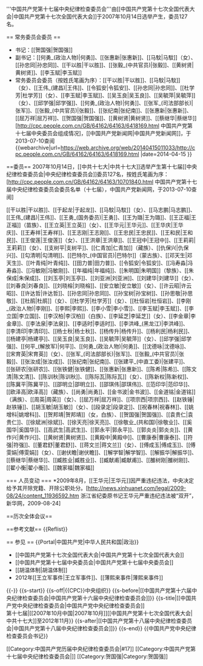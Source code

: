 '''中国共产党第十七届中央纪律检查委员会'''由[[中国共产党第十七次全国代表大会|中国共产党第十七次全国代表大会]]于2007年10月14日选举产生，委员127名。

== 常务委员会委员 ==
* 书记：[[贺国强|贺国强]]
* 副书记：[[何勇_(政治人物)|何勇]]、[[张惠新|张惠新]]、[[马馼|马馼]]（女）、[[孙忠同|孙忠同]]、[[干以胜|干以胜]]、[[张毅_(中共官员)|张毅]]、[[黄树贤|黄树贤]]、[[李玉赋|李玉赋]]
* 常务委员会委员（按姓氏笔画为序）：[[干以胜|干以胜]]、[[马馼|马馼]]（女）、[[王伟_(建昌)|王伟]]、[[令狐安|令狐安]]、[[孙忠同|孙忠同]]、[[杜学芳|杜学芳]]（女）、[[李玉赋|李玉赋]]、[[吴玉良|吴玉良]]、[[吴毓萍|吴毓萍]]（女）、[[邱学强|邱学强]]、[[何勇_(政治人物)|何勇]]、[[张军_(司法部部长)|张军]]、[[张毅_(中共官员)|张毅]]、[[张纪南|张纪南]]、[[张惠新|张惠新]]、[[屈万祥|屈万祥]]、[[贺国强|贺国强]]、[[黄树贤|黄树贤]]、[[蔡继华|蔡继华]]<ref>[http://cpc.people.com.cn/GB/64162/64163/6418169.html 中国共产党第十七届中央委员会组成情况]，[[中国共产党新闻网|中国共产党新闻网]]，于2013-07-10查阅 {{webarchive|url=https://web.archive.org/web/20140415011033/http://cpc.people.com.cn/GB/64162/64163/6418169.html |date=2014-04-15 }}</ref>

==委员==
2007年10月14日，[[中共十七大|中共十七大]]选举产生第十七届[[中央纪律检查委员会|中央纪律检查委员会]]委员127名，按姓氏笔画为序：<ref>[http://cpc.people.com.cn/GB/64162/64163/10701840.html 中国共产党第十七届中央纪律检查委员会委员名单（十七届），中国共产党新闻网，于2013-07-10查阅]</ref>

[[干以胜|干以胜]]、[[于起龙|于起龙]]、[[马馼|马馼]]（女）、[[马志鹏|马志鹏]]、[[王伟_(建昌)|王伟]]、[[王勇_(国务委员)|王勇]]、[[王为璐|王为璐]]、[[王正福|王正福]]（苗族）、[[王立英|王立英]]（女）、[[王华元|王华元]]、[[王华庆|王华庆]]、[[王寿祥|王寿祥]]、[[王志刚|王志刚]]、[[王忠民|王忠民]]、[[王和民|王和民]]、[[王俊莲|王俊莲]]（女）、[[王洪章|王洪章]]、[[王冠中|王冠中]]、[[王莉莉|王莉莉]]（女）、[[支树平|支树平]]、[[仁青加|仁青加]]（藏族）、[[仇保兴|仇保兴]]、[[勾清明|勾清明]]、[[巴特尔_(中国官员)|巴特尔]]（蒙古族）、[[邓天生|邓天生]]、[[叶青纯|叶青纯]]、[[田力普|田力普]]、[[令狐安|令狐安]]、[[冯寿淼|冯寿淼]]、[[冯敏刚|冯敏刚]]、[[年福纯|年福纯]]、[[朱明国|朱明国]]（黎族）、[[朱保成|朱保成]]、[[刘玉亭|刘玉亭]]、[[刘亚洲|刘亚洲]]、[[刘建华|刘建华]]（女）、[[刘春良|刘春良]]、[[刘晓榕|刘晓榕]]、[[安立敏|安立敏]]（女）、[[许云昭|许云昭]]、[[许达哲|许达哲]]、[[孙忠同|孙忠同]]、[[孙宝树|孙宝树]]、[[孙思敬|孙思敬]]、[[杜鹃|杜鹃]]（女）、[[杜学芳|杜学芳]]（女）、[[杜恒岩|杜恒岩]]、[[李刚_(政治人物)|李刚]]、[[李熙|李熙]]、[[李小雪|李小雪]]、[[李玉赋|李玉赋]]、[[李立国|李立国]]、[[李汉柏|李汉柏]]（白族）、[[李延芝|李延芝]]（女）、[[李金章|李金章]]、[[李法泉|李法泉]]、[[李适时|李适时]]、[[李洪峰_(黑龙江)|李洪峰]]、[[李清印|李清印]]、[[杨士秋|杨士秋]]、[[杨传升|杨传升]]、[[杨利民|杨利民]]、[[杨建亭|杨建亭]]、[[吴玉良|吴玉良]]、[[吴毓萍|吴毓萍]]（女）、[[邱学强|邱学强]]、[[何平_(解放军)|何平]]、[[何勇_(政治人物)|何勇]]、[[沈德咏|沈德咏]]、[[宋育英|宋育英]]（女）、[[张军_(司法部部长)|张军]]、[[张毅_(中共官员)|张毅]]、[[张汝成|张汝成]]、[[张纪南|张纪南]]、[[张建平_(中直工委)|张建平]]、[[张研农|张研农]]、[[张铁健|张铁健]]、[[张惠新|张惠新]]、[[陈希|陈希]]、[[陈文清|陈文清]]、[[陈训秋|陈训秋]]、[[陈际瓦|陈际瓦]]（女）、[[陈新权|陈新权]]、[[陈冀平|陈冀平]]、[[邵明立|邵明立]]、[[邵琪伟|邵琪伟]]、[[范印华|范印华]]、[[欧泽高|欧泽高]]（藏族）、[[尚勇|尚勇]]、[[金书波|金书波]]、[[金道铭|金道铭]]（满族）、[[周英|周英]]（女）、[[屈万祥|屈万祥]]、[[项宗西|项宗西]]、[[赵铁锤|赵铁锤]]、[[胡玉敏|胡玉敏]]（女）、[[段录定|段录定]]、[[祝春林|祝春林]]、[[姚增科|姚增科]]、[[贺邦靖|贺邦靖]]（女，白族）、[[贺国强|贺国强]]、[[袁贵仁|袁贵仁]]、[[徐斌洲|徐斌]]、[[徐天亮|徐天亮]]、[[徐敬业_(共和国)|徐敬业]]、[[奚国华|奚国华]]、[[高武生|高武生]]、[[郭永平|郭永平]]、[[郭炎炎|郭炎炎]]、[[黄作兴|黄作兴]]、[[黄树贤|黄树贤]]、[[黄殿中|黄殿中]]、[[曹康泰|曹康泰]]、[[符强|符强]]、[[董君舒|董君舒]]、[[蒋文兰|蒋文兰]]（女）、[[傅成玉|傅成玉]]、[[傅雯娟|傅雯娟]]（女）、[[谢伏瞻|谢伏瞻]]、[[解学智|解学智]]、[[解振华|解振华]]、[[蔡继华|蔡继华]]、[[臧胜业|臧胜业]]、[[臧献甫|臧献甫]]、[[雒树刚|雒树刚]]、[[翟小衡|翟小衡]]、[[魏家福|魏家福]]

=== 人员变动 ===
*2009年8月，[[王华元|王华元]]因严重违纪违法，中央决定给予其开除党籍、开除公职处分。<ref>[http://news.xinhuanet.com/legal/2009-08/24/content_11936592.htm 浙江省纪委原书记王华元严重违纪违法被“双开”，新华网，2009-08-24]</ref>

==历次全体会议==

==参考文献==
{{Reflist}}

== 参见 ==
{{Portal|中国共产党|中华人民共和国|政治}}
* [[中国共产党第十七次全国代表大会|中国共产党第十七次全国代表大会]]
* [[中国共产党第十七届中央委员会|中国共产党第十七届中央委员会]]
* [[胡温体制|胡温体制]]
* 2012年[[王立军事件|王立军事件]]、[[薄熙来事件|薄熙来事件]]

{{-}}
{{s-start}}
{{s-off|{{CPC}}中央组织}}
{{s-before|[[中国共产党第十六届中央纪律检查委员会|中国共产党第十六届中央纪律检查委员会]]}}
{{s-title|[[中国共产党中央纪律检查委员会|中国共产党中央纪律检查委员会]]<br />第十七届|[[2007年10月中国|2007年10月]][[中国共产党第十七次全国代表大会|中共十七大]]至2012年11月}}
{{s-after|[[中国共产党第十八届中央纪律检查委员会|中国共产党第十八届中央纪律检查委员会]]}}
{{s-end}}
{{中国共产党中央纪律检查委员会书记}}

[[Category:中国共产党历届中央纪律检查委员会|#17]]
[[Category:中国共产党第十七届中央纪律检查委员会|]]
[[Category:贺国强|Category:贺国强]]